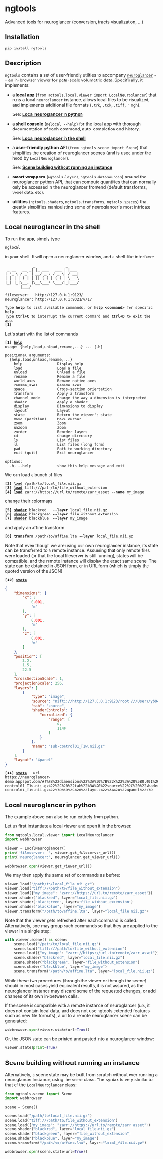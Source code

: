 # ngtools

Advanced tools for neuroglancer (conversion, tracts visualization, ...)

## Installation

```shell
pip install ngtools
```

## Description

`ngtools` contains a set of user-friendly utilties to accompany
[`neuroglancer`](https://github.com/google/neuroglancer) -- an
in-browser viewer for peta-scale volumetric data. Specifically, it
implements:

- a **local app** (`from ngtools.local.viewer import LocalNeuroglancer`)
  that runs a local `neuroglancer` instance, allows local files to be
  visualized, and implements additional file formats
  (`.trk`, `.tck`, `.tiff`, `'.mgh`).

  See: [**Local neuroglancer in python**](#Local-neuroglancer-in-python)

- a **shell console** (`nglocal --help`) for the local app with thorough
  documentation of each command, auto-completion and history.

  See: [**Local neuroglancer in the shell**](#Local-neuroglancer-in-the-shell)

- a **user-friendly python API** (`from ngtools.scene import Scene`) that
  simplifies the creation of neuroglancer scenes (and is used under
  the hood by `LocalNeuroglancer`).

  See: [**Scene building without running an instance**](#Scene-building-without-running-an-instance)

- **smart wrappers** (`ngtools.layers`, `ngtools.datasources`) around
  the neuroglancer python API, that can compute quantities that can
  normally only be accessed in the neuroglancer frontend (default
  transforms, voxel data, etc).

- **utilities** (`ngtools.shaders`, `ngtools.transforms`, `ngtools.spaces`)
  that greatly simplifies manipulating some of neuroglancer's most
  intricate features.

## Local neuroglancer in the shell

To run the app, simply type

```shell
nglocal
```

in your shell. It will open a neuroglancer window, and a shell-like
interface:
<pre><code>             _              _
 _ __   __ _| |_ ___   ___ | |___
| '_ \ / _` | __/ _ \ / _ \| / __|
| | | | (_| | || (_) | (_) | \__ \
|_| |_|\__, |\__\___/ \___/|_|___/
       |___/

fileserver:   http://127.0.0.1:9123/
neuroglancer: http://127.0.0.1:9321/v/1/

Type <b>help</b> to list available commands, or <b>help &lt;command&gt;</b> for specific help.
Type <b>Ctrl+C</b> to interrupt the current command and <b>Ctrl+D</b> to exit the app.
<b>[1]</b>
</code></pre>

Let's start with the list of commands
<pre><code><b>[1] <ins>help</ins></b>
usage: {help,load,unload,rename,...} ... [-h]

positional arguments:
  {help,load,unload,rename,...}
    help                Display help
    load                Load a file
    unload              Unload a file
    rename              Rename a file
    world_axes          Rename native axes
    rename_axes         Rename axes
    space               Cross-section orientation
    transform           Apply a transform
    channel_mode        Change the way a dimension is interpreted
    shader              Apply a shader
    display             Dimensions to display
    layout              Layout
    state               Return the viewer's state
    move (position)     Move cursor
    zoom                Zoom
    unzoom              Zoom
    zorder              Reorder layers
    cd                  Change directory
    ls                  List files
    ll                  List files (long form)
    pwd                 Path to working directory
    exit (quit)         Exit neuroglancer

options:
  -h, --help            show this help message and exit
</code></pre>

We can load a bunch of files
<pre><code><b>[2] <ins>load</ins></b> /path/to/local_file.nii.gz
<b>[3] <ins>load</ins></b> tiff:///path/to/file_without_extension
<b>[4] <ins>load</ins></b> zarr://https://url.to/remote/zarr_asset <b>--name</b> my_image
</code></pre>
change their colormaps
<pre><code><b>[5] <ins>shader</ins></b> blackred   <b>--layer</b> local_file.nii.gz
<b>[6] <ins>shader</ins></b> blackgreen <b>--layer</b> file_without_extension
<b>[7] <ins>shader</ins></b> blackblue  <b>--layer</b> my_image
</code></pre>
and apply an affine transform
<pre><code><b>[8] <ins>transform</ins></b> /path/to/affine.lta <b>--layer</b> local_file.nii.gz
</code></pre>

Note that even though we are using our own neuroglancer instance,
its state can be transferred to a remote instance. Assuming that only
remote files were loaded (or that the local fileserver is still running),
states will be compatible, and the remote instance will display the exact
same scene. The state can be obtained in JSON form, or in URL form
(which is simply the quoted version of the JSON)
<pre><code><b>[10] <ins>state</ins></b></code></pre>
```json
{
    "dimensions": {
        "x": [
            0.001,
            "m"
        ],
        "y": [
            0.001,
            "m"
        ],
        "z": [
            0.001,
            "m"
        ]
    },
    "position": [
        2.5,
        1.5,
        22.5
    ],
    "crossSectionScale": 1,
    "projectionScale": 256,
    "layers": [
        {
            "type": "image",
            "source": "nifti://http://127.0.0.1:9123/root:///Users/yb947/Dropbox/data/niizarr/sub-control01_T1w.nii.gz",
            "tab": "source",
            "shaderControls": {
                "normalized": {
                    "range": [
                        0,
                        1140
                    ]
                }
            },
            "name": "sub-control01_T1w.nii.gz"
        }
    ],
    "layout": "4panel"
}
```
<pre><code><b>[11] <ins>state</ins></b> --url
https://neuroglancer-demo.appspot.com/#!%7B%22dimensions%22%3A%20%7B%22x%22%3A%20%5B0.001%2C%20%22m%22%5D%2C%20%22y%22%3A%20%5B0.001%2C%20%22m%22%5D%2C%20%22z%22%3A%20%5B0.001%2C%20%22m%22%5D%7D%2C%20%22displayDimensions%22%3A%20%5B%22x%22%2C%20%22y%22%2C%20%22z%22%5D%2C%20%22position%22%3A%20%5B2.5%2C%201.5%2C%2022.5%5D%2C%20%22crossSectionScale%22%3A%201%2C%20%22projectionScale%22%3A%20256%2C%20%22layers%22%3A%20%5B%7B%22type%22%3A%20%22image%22%2C%20%22source%22%3A%20%22nifti%3A//http%3A//127.0.0.1%3A9123/root%3A///Users/yb947/Dropbox/data/niizarr/sub-control01_T1w.nii.gz%22%2C%20%22tab%22%3A%20%22source%22%2C%20%22shaderControls%22%3A%20%7B%22normalized%22%3A%20%7B%22range%22%3A%20%5B0%2C%201140%5D%7D%7D%2C%20%22name%22%3A%20%22sub-control01_T1w.nii.gz%22%7D%5D%2C%20%22layout%22%3A%20%224panel%22%7D
</code></pre>

## Local neuroglancer in python

The example above can also be run entirely from python.

Let us first instantiate a local viewer and open it in the browser:

```python
from ngtools.local.viewer import LocalNeuroglancer
import webbrowser

viewer = LocalNeuroglancer()
print('fileserver:  ', viewer.get_fileserver_url())
print('neuroglancer:', neuroglancer.get_viewer_url())

webbrowser.open(viewer.get_viewer_url())
```

We may then apply the same set of commands as before:

```python
viewer.load("/path/to/local_file.nii.gz")
viewer.load("tiff:///path/to/file_without_extension")
viewer.load({"my_image": "zarr://https://url.to/remote/zarr_asset"})
viewer.shader("blackred", layer="local_file.nii.gz")
viewer.shader("blackgreen", layer="file_without_extension")
viewer.shader("blackblue", layer="my_image")
viewer.transform("/path/to/affine.lta", layer="local_file.nii.gz")
```

Note that the viewer gets refreshed after each command is called.
Alternatively, one may group such commands so that they are
applied to the viewer in a single step:

```python
with viewer.scene() as scene:
    scene.load("/path/to/local_file.nii.gz")
    scene.load("tiff:///path/to/file_without_extension")
    scene.load({"my_image": "zarr://https://url.to/remote/zarr_asset"})
    scene.shader("blackred", layer="local_file.nii.gz")
    scene.shader("blackgreen", layer="file_without_extension")
    scene.shader("blackblue", layer="my_image")
    scene.transform("/path/to/affine.lta", layer="local_file.nii.gz")
```

While these two procedures (through the viewer or through the scene)
should in most cases yield equivalent results, it is not assured, as
the neuroglancer instance may discard some of the requested changes, or
add changes of its own in-between calls.

If the scene is compatible with a remote instance of neuroglancer
(_i.e._, it does not contain local data, and does not use ngtools
extended features such as new file formats), a url to a remote
neuroglancer scene can be generated:

```python
webbrowser.open(viewer.state(url=True))
```

Or, the JSON state can be printed and pasted into a neuroglancer window:

```python
viewer.state(print=True)
```

## Scene building without running an instance

Alternatively, a scene state may be built from scratch without ever
running a neuroglancer instance, using the `Scene` class. The syntax is
very similar to that of the `LocalNeuroglancer` class:

```python
from ngtools.scene import Scene
import webbrowser

scene = Scene()

scene.load("/path/to/local_file.nii.gz")
scene.load("tiff:///path/to/file_without_extension")
scene.load({"my_image": "zarr://https://url.to/remote/zarr_asset"})
scene.shader("blackred", layer="local_file.nii.gz")
scene.shader("blackgreen", layer="file_without_extension")
scene.shader("blackblue", layer="my_image")
scene.transform("/path/to/affine.lta", layer="local_file.nii.gz")

webbrowser.open(scene.state(url=True))
```
